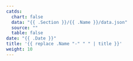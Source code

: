 ```yaml
---
catds:
  chart: false
  data: "{{ .Section }}/{{ .Name }}/data.json"
  source: ""
  table: false
date: "{{ .Date }}"
title: '{{ replace .Name "-" " " | title }}'
weight: 10
---
```

